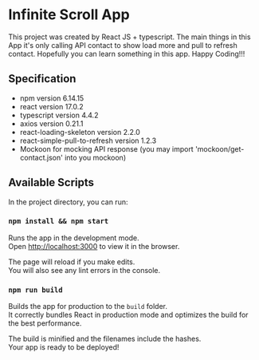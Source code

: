 # Infinite Scroll App
This project was created by React JS + typescript. The main things in this App it's only calling API contact to show load more and pull to refresh contact. Hopefully you can learn something in this app. Happy Coding!!!

## Specification
* npm version 6.14.15
* react version 17.0.2
* typescript version 4.4.2
* axios version 0.21.1
* react-loading-skeleton version 2.2.0
* react-simple-pull-to-refresh version 1.2.3
* Mockoon for mocking API response (you may import 'mockoon/get-contact.json' into you mockoon)

## Available Scripts
In the project directory, you can run:
 
### `npm install && npm start`

Runs the app in the development mode.\
Open [http://localhost:3000](http://localhost:3000) to view it in the browser.

The page will reload if you make edits.\
You will also see any lint errors in the console.

### `npm run build`

Builds the app for production to the `build` folder.\
It correctly bundles React in production mode and optimizes the build for the best performance.

The build is minified and the filenames include the hashes.\
Your app is ready to be deployed!